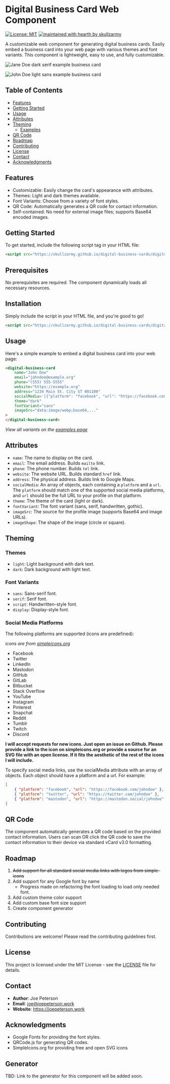 # Digital Business Card Web Component

[![License: MIT](https://img.shields.io/badge/License-MIT-yellow.svg)](https://opensource.org/licenses/MIT) [![maintained with hearth by skullzarmy](https://img.shields.io/badge/maintained%20with%20%E2%99%A5%20by-skullzarmy-ff1515.svg)](https://github.com/skullzarmy)

A customizable web component for generating digital business cards. Easily embed a business card into your web page with various themes and font variants. This component is lightweight, easy to use, and fully customizable.

![Jane Doe dark serif example business card](./Jane-Doe-digital-business-card.png)

![John Doe light sans example business card](./John-Doe-digital-business-card.png)

## Table of Contents

-   [Features](#features)
-   [Getting Started](#getting-started)
-   [Usage](#usage)
-   [Attributes](#attributes)
-   [Theming](#theming)
    -   [Examples](https://skullzarmy.github.io/digital-business-cards/example.html)
-   [QR Code](#qr-code)
-   [Roadmap](#roadmap)
-   [Contributing](#contributing)
-   [License](#license)
-   [Contact](#contact)
-   [Acknowledgments](#acknowledgments)

## Features

-   Customizable: Easily change the card's appearance with attributes.
-   Themes: Light and dark themes available.
-   Font Variants: Choose from a variety of font styles.
-   QR Code: Automatically generates a QR code for contact information.
-   Self-contained: No need for external image files; supports Base64 encoded images.

## Getting Started

To get started, include the following script tag in your HTML file:

```html
<script src="https://skullzarmy.github.io/digital-business-cards/digital-business-cards.js"></script>
```

## Prerequisites

No prerequisites are required. The component dynamically loads all necessary resources.

## Installation

Simply include the script in your HTML file, and you're good to go!

```html
<script src="https://skullzarmy.github.io/digital-business-cards/digital-business-cards.js"></script>
```

## Usage

Here's a simple example to embed a digital business card into your web page:

```html
<digital-business-card
    name="John Doe"
    email="johndoe@example.org"
    phone="(555) 555-5555"
    website="https://example.org"
    address="1234 Main St. City ST 001100"
    socialMedia='[{"platform": "facebook", "url": "https://facebook.com/johndoe"}, {"platform": "twitter", "url": "https://twitter.com/johndoe"}, {"platform": "mastodon", "url": "https://mastodon.social/johndoe"}]'
    theme="dark"
    fontVariant="sans"
    imageSrc="data:image/webp;base64,..."
>
</digital-business-card>
```

_View all variants on the [examples page](https://skullzarmy.github.io/digital-business-cards/example.html)_

## Attributes

-   `name`: The name to display on the card.
-   `email`: The email address. Builds `mailto` link.
-   `phone`: The phone number. Builds `tel` link.
-   `website`: The website URL. Builds standard `href` link.
-   `address`: The physical address. Builds link to Google Maps.
-   `socialMedia`: An array of objects, each containing a `platform` and a `url`. The `platform` should match one of the supported social media platforms, and `url` should be the full URL to your profile on that platform.
-   `theme`: The theme of the card (light or dark).
-   `fontVariant`: The font variant (sans, serif, handwritten, gothic).
-   `imageSrc`: The source for the profile image (supports Base64 and image URLs).
-   `imageShape`: The shape of the image (circle or square).

## Theming

### Themes

-   `light`: Light background with dark text.
-   `dark`: Dark background with light text.

### Font Variants

-   `sans`: Sans-serif font.
-   `serif`: Serif font.
-   `script`: Handwritten-style font.
-   `display`: Display-style font.

### Social Media Platforms

The following platforms are supported (icons are predefined):

_icons are from [simpleicons.org](https://simpleicons.org)_

-   Facebook
-   Twitter
-   LinkedIn
-   Mastodon
-   GitHub
-   GitLab
-   Bitbucket
-   Stack Overflow
-   YouTube
-   Instagram
-   Pinterest
-   Snapchat
-   Reddit
-   Tumblr
-   Twitch
-   Discord

**I will accept requests for new icons. Just open an issue on Github. Please provide a link to the icon on simpleicons.org or provide a source for an SVG file with an open license. If it fits the aesthetic of the rest of the icons I will include.**

To specify social media links, use the socialMedia attribute with an array of objects. Each object should have a platform and a url. For example:

```json
[
    { "platform": "facebook", "url": "https://facebook.com/johndoe" },
    { "platform": "twitter", "url": "https://twitter.com/johndoe" },
    { "platform": "mastodon", "url": "https://mastodon.social/johndoe" }
]
```

## QR Code

The component automatically generates a QR code based on the provided contact information. Users can scan OR click the QR code to save the contact information to their device via standard vCard v3.0 formatting.

## Roadmap

1.  ~~Add support for all standard social media links with logos from simple-icons~~
1.  Add support for any Google font by name
    -   Progress made on refactoring the font loading to load only needed font.
1.  Add custom theme color support
1.  Add custom base font size support
1.  Create component generator

## Contributing

Contributions are welcome! Please read the contributing guidelines first.

## License

This project is licensed under the MIT License - see the [LICENSE](./LICENSE) file for details.

## Contact

-   **Author**: Joe Peterson
-   **Email**: joe@joepeterson.work
-   **Website**: https://joepeterson.work

## Acknowledgments

-   Google Fonts for providing the font styles.
-   QRCode.js for generating QR codes.
-   SimpleIcons.org for providing free and open SVG icons

## Generator

TBD: Link to the generator for this component will be added soon.
